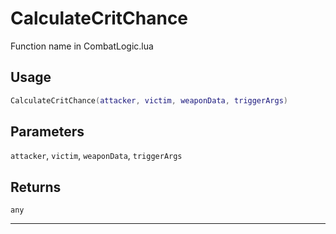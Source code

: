 # CalculateCritChance
Function name in CombatLogic.lua
## Usage
```lua
CalculateCritChance(attacker, victim, weaponData, triggerArgs)
```
## Parameters
`attacker`, `victim`, `weaponData`, `triggerArgs`
## Returns
`any`

---